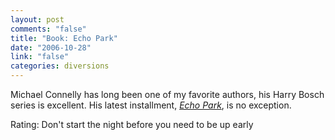 ```yaml
--- 
layout: post
comments: "false"
title: "Book: Echo Park"
date: "2006-10-28"
link: "false"
categories: diversions
---
```

Michael Connelly has long been one of my favorite authors, his Harry Bosch series is excellent. His latest installment, <i><a href="http://www.amazon.com/Park-Harry-Bosch-Michael-Connelly/dp/0316734950/sr=8-1/qid=1162054536/ref=pd_bbs_sr_1/002-8413221-1892010?ie=UTF8&s=books" title="Echo Park">Echo Park</a></i>, is no exception.

Rating: Don't start the night before you need to be up early
